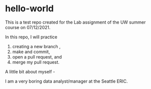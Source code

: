 # hello-world
This is a test repo created for the Lab assignment of the UW summer course on 07/12/2021.

In this repo, I will practice 
  1. creating a new branch , 
  2. make and commit, 
  3. open a pull request, and 
  4. merge my pull request.

A little bit about myself -

I am a very boring data analyst/manager at the Seattle ERIC.
